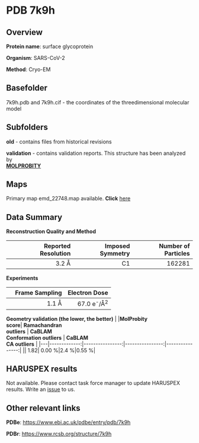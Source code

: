 # PDB 7k9h

## Overview

**Protein name**: surface glycoprotein

**Organism**: SARS-CoV-2

**Method**: Cryo-EM



## Basefolder

7k9h.pdb and 7k9h.cif - the coordinates of the threedimensional molecular model

## Subfolders



**old** - contains files from historical revisions

**validation** - contains validation reports. This structure has been analyzed by <br>  [**MOLPROBITY**](https://github.com/thorn-lab/coronavirus_structural_task_force/tree/master/pdb/surface_glycoprotein/SARS-CoV-2/7k9h/validation/molprobity)    



## Maps

Primary map emd_22748.map available. **Click** [here](http://ftp.wwpdb.org/pub/emdb/structures/EMD-22748/map/) 

## Data Summary
**Reconstruction Quality and Method**

|   | Reported Resolution | Imposed Symmetry | Number of Particles |
|---|-------------:|----------------:|--------------:|
|   |3.2 Å|C1|162281|

**Experiments**

|   | Frame Sampling | Electron Dose |
|---|-------------:|----------------:|
|   |1.1 Å|67.0 e<sup>-</sup>/Å<sup>2</sup>|

**Geometry validation (the lower, the better)**
|   |**MolProbity<br>score**| **Ramachandran<br>outliers** | **CaBLAM<br>Conformation outliers** | **CaBLAM<br>CA outliers** |
|---|-------------:|----------------:|----------------:|----------------:|
||  1.82|  0.00 %|2.4 %|0.55 %|

## HARUSPEX results

Not available. Please contact task force manager to update HARUSPEX results. Write an [issue](https://github.com/thorn-lab/coronavirus_structural_task_force/issues) to us.

## Other relevant links 
**PDBe**:  https://www.ebi.ac.uk/pdbe/entry/pdb/7k9h
 
**PDBr**: https://www.rcsb.org/structure/7k9h 
